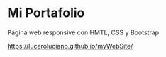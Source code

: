# Mi Portafolio
Página web responsive con HMTL, CSS y  Bootstrap


https://luceroluciano.github.io/myWebSite/

